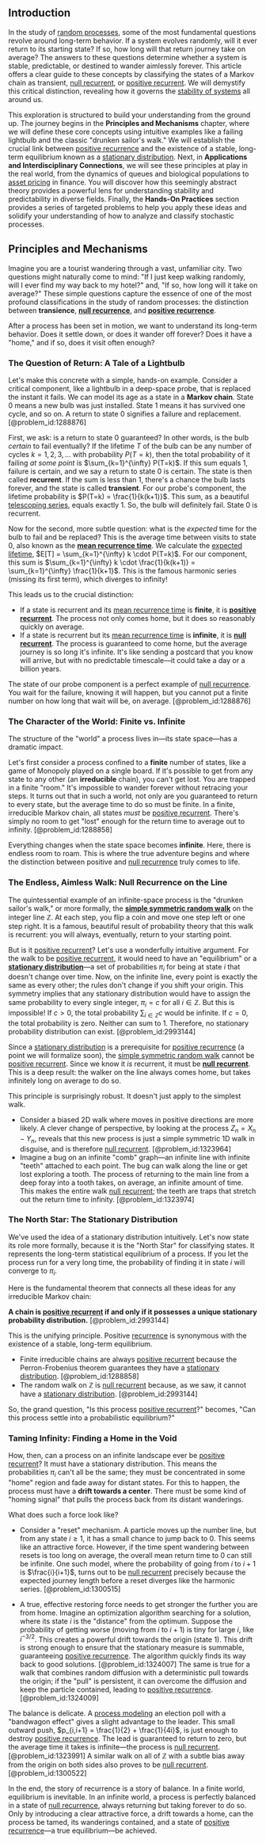 ## Introduction
In the study of [random processes](@article_id:267993), some of the most fundamental questions revolve around long-term behavior. If a system evolves randomly, will it ever return to its starting state? If so, how long will that return journey take on average? The answers to these questions determine whether a system is stable, predictable, or destined to wander aimlessly forever. This article offers a clear guide to these concepts by classifying the states of a Markov chain as transient, [null recurrent](@article_id:201339), or [positive recurrent](@article_id:194645). We will demystify this critical distinction, revealing how it governs the [stability of systems](@article_id:175710) all around us.

This exploration is structured to build your understanding from the ground up. The journey begins in the **Principles and Mechanisms** chapter, where we will define these core concepts using intuitive examples like a failing lightbulb and the classic "drunken sailor's walk." We will establish the crucial link between [positive recurrence](@article_id:274651) and the existence of a stable, long-term equilibrium known as a [stationary distribution](@article_id:142048). Next, in **Applications and Interdisciplinary Connections**, we will see these principles at play in the real world, from the dynamics of queues and biological populations to [asset pricing](@article_id:143933) in finance. You will discover how this seemingly abstract theory provides a powerful lens for understanding stability and predictability in diverse fields. Finally, the **Hands-On Practices** section provides a series of targeted problems to help you apply these ideas and solidify your understanding of how to analyze and classify stochastic processes.

## Principles and Mechanisms

Imagine you are a tourist wandering through a vast, unfamiliar city. Two questions might naturally come to mind: "If I just keep walking randomly, will I ever find my way back to my hotel?" and, "If so, how long will it take on average?" These simple questions capture the essence of one of the most profound classifications in the study of random processes: the distinction between **transience**, **[null recurrence](@article_id:276445)**, and **[positive recurrence](@article_id:274651)**.

After a process has been set in motion, we want to understand its long-term behavior. Does it settle down, or does it wander off forever? Does it have a "home," and if so, does it visit often enough?

### The Question of Return: A Tale of a Lightbulb

Let's make this concrete with a simple, hands-on example. Consider a critical component, like a lightbulb in a deep-space probe, that is replaced the instant it fails. We can model its age as a state in a **Markov chain**. State 0 means a new bulb was just installed. State 1 means it has survived one cycle, and so on. A return to state 0 signifies a failure and replacement. [@problem_id:1288876]

First, we ask: is a return to state 0 guaranteed? In other words, is the bulb *certain* to fail eventually? If the lifetime $T$ of the bulb can be any number of cycles $k=1, 2, 3, \dots$ with probability $P(T=k)$, then the total probability of it failing *at some point* is $\sum_{k=1}^{\infty} P(T=k)$. If this sum equals 1, failure is certain, and we say a return to state 0 is certain. The state is then called **recurrent**. If the sum is less than 1, there's a chance the bulb lasts forever, and the state is called **transient**. For our probe's component, the lifetime probability is $P(T=k) = \frac{1}{k(k+1)}$. This sum, as a beautiful [telescoping series](@article_id:161163), equals exactly 1. So, the bulb will definitely fail. State 0 is recurrent.

Now for the second, more subtle question: what is the *expected* time for the bulb to fail and be replaced? This is the average time between visits to state 0, also known as the **[mean recurrence time](@article_id:264449)**. We calculate the [expected lifetime](@article_id:274430), $E[T] = \sum_{k=1}^{\infty} k \cdot P(T=k)$. For our component, this sum is $\sum_{k=1}^{\infty} k \cdot \frac{1}{k(k+1)} = \sum_{k=1}^{\infty} \frac{1}{k+1}$. This is the famous harmonic series (missing its first term), which diverges to infinity!

This leads us to the crucial distinction:
-   If a state is recurrent and its [mean recurrence time](@article_id:264449) is **finite**, it is **[positive recurrent](@article_id:194645)**. The process not only comes home, but it does so reasonably quickly on average.
-   If a state is recurrent but its [mean recurrence time](@article_id:264449) is **infinite**, it is **[null recurrent](@article_id:201339)**. The process is guaranteed to come home, but the average journey is so long it's infinite. It's like sending a postcard that you know will arrive, but with no predictable timescale—it could take a day or a billion years.

The state of our probe component is a perfect example of [null recurrence](@article_id:276445). You wait for the failure, knowing it will happen, but you cannot put a finite number on how long that wait will be, on average. [@problem_id:1288876]

### The Character of the World: Finite vs. Infinite

The structure of the "world" a process lives in—its state space—has a dramatic impact.

Let's first consider a process confined to a **finite** number of states, like a game of Monopoly played on a single board. If it's possible to get from any state to any other (an **irreducible** chain), you can't get lost. You are trapped in a finite "room." It's impossible to wander forever without retracing your steps. It turns out that in such a world, not only are you guaranteed to return to every state, but the average time to do so must be finite. In a finite, irreducible Markov chain, all states *must* be [positive recurrent](@article_id:194645). There's simply no room to get "lost" enough for the return time to average out to infinity. [@problem_id:1288858]

Everything changes when the state space becomes **infinite**. Here, there is endless room to roam. This is where the true adventure begins and where the distinction between positive and [null recurrence](@article_id:276445) truly comes to life.

### The Endless, Aimless Walk: Null Recurrence on the Line

The quintessential example of an infinite-space process is the "drunken sailor's walk," or more formally, the **[simple symmetric random walk](@article_id:276255)** on the integer line $\mathbb{Z}$. At each step, you flip a coin and move one step left or one step right. It is a famous, beautiful result of probability theory that this walk is recurrent: you will always, eventually, return to your starting point.

But is it [positive recurrent](@article_id:194645)? Let's use a wonderfully intuitive argument. For the walk to be [positive recurrent](@article_id:194645), it would need to have an "equilibrium" or a **[stationary distribution](@article_id:142048)**—a set of probabilities $\pi_i$ for being at state $i$ that doesn't change over time. Now, on the infinite line, every point is exactly the same as every other; the rules don't change if you shift your origin. This symmetry implies that any stationary distribution would have to assign the same probability to every single integer, $\pi_i = c$ for all $i \in \mathbb{Z}$. But this is impossible! If $c>0$, the total probability $\sum_{i \in \mathbb{Z}} c$ would be infinite. If $c=0$, the total probability is zero. Neither can sum to 1. Therefore, no stationary probability distribution can exist. [@problem_id:2993144]

Since a [stationary distribution](@article_id:142048) is a prerequisite for [positive recurrence](@article_id:274651) (a point we will formalize soon), the [simple symmetric random walk](@article_id:276255) cannot be [positive recurrent](@article_id:194645). Since we know it *is* recurrent, it must be **[null recurrent](@article_id:201339)**. This is a deep result: the walker on the line always comes home, but takes infinitely long on average to do so.

This principle is surprisingly robust. It doesn't just apply to the simplest walk.
-   Consider a biased 2D walk where moves in positive directions are more likely. A clever change of perspective, by looking at the process $Z_n = X_n - Y_n$, reveals that this new process is just a simple symmetric 1D walk in disguise, and is therefore [null recurrent](@article_id:201339). [@problem_id:1323964]
-   Imagine a bug on an infinite "comb" graph—an infinite line with infinite "teeth" attached to each point. The bug can walk along the line or get lost exploring a tooth. The process of returning to the main line from a deep foray into a tooth takes, on average, an infinite amount of time. This makes the entire walk [null recurrent](@article_id:201339); the teeth are traps that stretch out the return time to infinity. [@problem_id:1323974]

### The North Star: The Stationary Distribution

We've used the idea of a stationary distribution intuitively. Let's now state its role more formally, because it is the "North Star" for classifying states. It represents the long-term statistical equilibrium of a process. If you let the process run for a very long time, the probability of finding it in state $i$ will converge to $\pi_i$.

Here is the fundamental theorem that connects all these ideas for any irreducible Markov chain:

**A chain is [positive recurrent](@article_id:194645) if and only if it possesses a unique stationary probability distribution.** [@problem_id:2993144]

This is the unifying principle. Positive [recurrence](@article_id:260818) is synonymous with the existence of a stable, long-term equilibrium.
-   Finite irreducible chains are always [positive recurrent](@article_id:194645) because the Perron-Frobenius theorem guarantees they have a [stationary distribution](@article_id:142048). [@problem_id:1288858]
-   The random walk on $\mathbb{Z}$ is [null recurrent](@article_id:201339) because, as we saw, it cannot have a [stationary distribution](@article_id:142048). [@problem_id:2993144]

So, the grand question, "Is this process [positive recurrent](@article_id:194645)?" becomes, "Can this process settle into a probabilistic equilibrium?"

### Taming Infinity: Finding a Home in the Void

How, then, can a process on an infinite landscape ever be [positive recurrent](@article_id:194645)? It must have a stationary distribution. This means the probabilities $\pi_i$ can't all be the same; they must be concentrated in some "home" region and fade away for distant states. For this to happen, the process must have a **drift towards a center**. There must be some kind of "homing signal" that pulls the process back from its distant wanderings.

What does such a force look like?
-   Consider a "reset" mechanism. A particle moves up the number line, but from any state $i \ge 1$, it has a small chance to jump back to 0. This seems like an attractive force. However, if the time spent wandering between resets is too long on average, the overall mean return time to 0 can still be infinite. One such model, where the probability of going from $i$ to $i+1$ is $\frac{i}{i+1}$, turns out to be [null recurrent](@article_id:201339) precisely because the expected journey length before a reset diverges like the harmonic series. [@problem_id:1300515]

-   A true, effective restoring force needs to get stronger the further you are from home. Imagine an optimization algorithm searching for a solution, where its state $i$ is the "distance" from the optimum. Suppose the probability of getting worse (moving from $i$ to $i+1$) is tiny for large $i$, like $i^{-3/2}$. This creates a powerful drift towards the origin (state 1). This drift is strong enough to ensure that the stationary measure is summable, guaranteeing [positive recurrence](@article_id:274651). The algorithm quickly finds its way back to good solutions. [@problem_id:1324007] The same is true for a walk that combines random diffusion with a deterministic pull towards the origin; if the "pull" is persistent, it can overcome the diffusion and keep the particle contained, leading to [positive recurrence](@article_id:274651). [@problem_id:1324009]

The balance is delicate. A [process modeling](@article_id:183063) an election poll with a "bandwagon effect" gives a slight advantage to the leader. This small outward push, $p_{i,i+1} = \frac{1}{2} + \frac{1}{4i}$, is just enough to destroy [positive recurrence](@article_id:274651). The lead is guaranteed to return to zero, but the average time it takes is infinite—the process is [null recurrent](@article_id:201339). [@problem_id:1323991] A similar walk on all of $\mathbb{Z}$ with a subtle bias away from the origin on both sides also proves to be [null recurrent](@article_id:201339). [@problem_id:1300522]

In the end, the story of recurrence is a story of balance. In a finite world, equilibrium is inevitable. In an infinite world, a process is perfectly balanced in a state of [null recurrence](@article_id:276445), always returning but taking forever to do so. Only by introducing a clear attractive force, a drift towards a home, can the process be tamed, its wanderings contained, and a state of [positive recurrence](@article_id:274651)—a true equilibrium—be achieved.